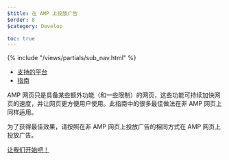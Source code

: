 ```yaml
---
$title: 在 AMP 上投放广告
$order: 8
$category: Develop

toc: true
---
```

<div class="toc">
{% include "/views/partials/sub_nav.html" %}
  <ul>
    <li><a href="/zh_cn/learn/who/#ads">支持的平台</a></li>
    <li><a href="/zh_cn//roadmap">指南</a></li>
  </ul>
</div>

AMP 网页只是具备某些额外功能（和一些限制）的网页，这些功能可持续加快网页的速度，并让网页更方便用户使用。此指南中的很多最佳做法在非 AMP 网页上同样适用。

为了获得最佳效果，请按照在非 AMP 网页上投放广告的相同方式在 AMP 网页上投放广告。

<a class="button go-button" href="/zh_cn/docs/guides/ads/ads_getting_started.html">让我们开始吧！</a>

